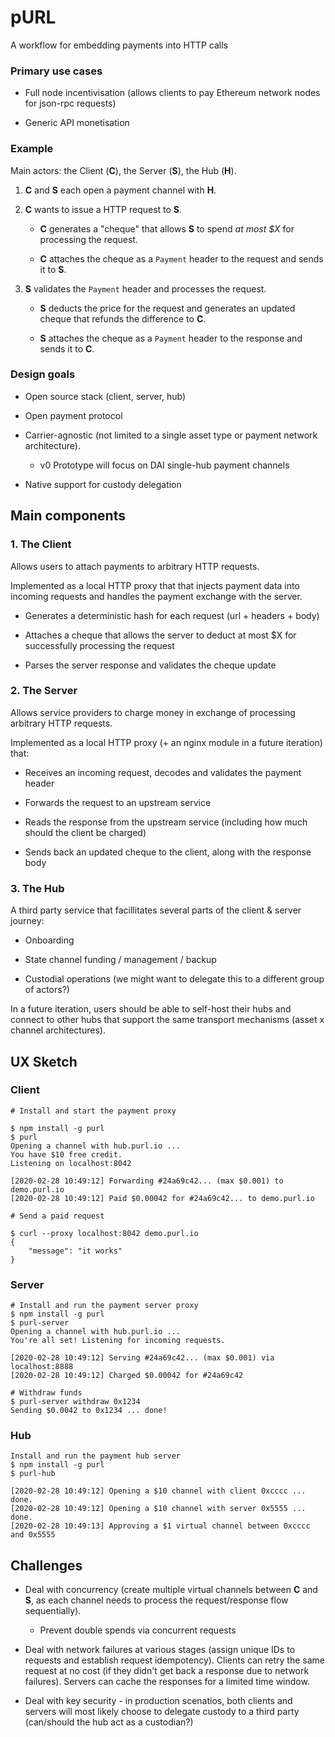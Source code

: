 # pURL

A workflow for embedding payments into HTTP calls


### Primary use cases

- Full node incentivisation (allows clients to pay Ethereum network nodes for json-rpc requests)

- Generic API monetisation


### Example

Main actors: the Client (**C**), the Server (**S**), the Hub (**H**).

1. **C** and **S** each open a payment channel with **H**.

2. **C** wants to issue a HTTP request to **S**. 

    - **C** generates a "cheque" that allows **S** to spend *at most $X* for processing the request.

    - **C** attaches the cheque as a `Payment` header to the request and sends it to **S**.

3. **S** validates the `Payment` header and processes the request.

    - **S** deducts the price for the request and generates an updated cheque that refunds the difference to **C**.

    - **S** attaches the cheque as a `Payment` header to the response and sends it to **C**.

 
### Design goals

- Open source stack (client, server, hub)

- Open payment protocol

- Carrier-agnostic (not limited to a single asset type or payment network architecture).
  
  - v0 Prototype will focus on DAI single-hub payment channels
  
- Native support for custody delegation


## Main components

### 1. The Client

Allows users to attach payments to arbitrary HTTP requests.

Implemented as a local HTTP proxy that that injects payment data into incoming requests and handles the payment exchange with the server.

- Generates a deterministic hash for each request (url + headers + body)

- Attaches a cheque that allows the server to deduct at most $X for successfully processing the request

- Parses the server response and validates the cheque update


### 2. The Server

Allows service providers to charge money in exchange of processing arbitrary HTTP requests.

Implemented as a local HTTP proxy (+ an nginx module in a future iteration) that:

- Receives an incoming request, decodes and validates the payment header

- Forwards the request to an upstream service

- Reads the response from the upstream service (including how much should the client be charged)

- Sends back an updated cheque to the client, along with the response body


### 3. The Hub

A third party service that facillitates several parts of the client & server journey:  

- Onboarding

- State channel funding / management / backup

- Custodial operations (we might want to delegate this to a different group of actors?)

In a future iteration, users should be able to self-host their hubs and connect to other hubs that support the same transport mechanisms (asset x channel architectures).


## UX Sketch


### Client

```
# Install and start the payment proxy

$ npm install -g purl
$ purl
Opening a channel with hub.purl.io ...
You have $10 free credit.
Listening on localhost:8042

[2020-02-28 10:49:12] Forwarding #24a69c42... (max $0.001) to demo.purl.io
[2020-02-28 10:49:12] Paid $0.00042 for #24a69c42... to demo.purl.io

# Send a paid request

$ curl --proxy localhost:8042 demo.purl.io
{
    "message": "it works"
}
```


### Server

```
# Install and run the payment server proxy
$ npm install -g purl
$ purl-server
Opening a channel with hub.purl.io ...
You're all set! Listening for incoming requests.

[2020-02-28 10:49:12] Serving #24a69c42... (max $0.001) via localhost:8888
[2020-02-28 10:49:12] Charged $0.00042 for #24a69c42

# Withdraw funds
$ purl-server withdraw 0x1234
Sending $0.0042 to 0x1234 ... done!
```


### Hub

```
Install and run the payment hub server
$ npm install -g purl
$ purl-hub

[2020-02-28 10:49:12] Opening a $10 channel with client 0xcccc ... done.
[2020-02-28 10:49:12] Opening a $10 channel with server 0x5555 ... done.
[2020-02-28 10:49:13] Approving a $1 virtual channel between 0xcccc and 0x5555

```

## Challenges

- Deal with concurrency (create multiple virtual channels between **C** and **S**, as each channel needs to process the request/response flow sequentially).

    - Prevent double spends via concurrent requests

- Deal with network failures at various stages (assign unique IDs to requests and establish request idempotency). Clients can retry the same request at no cost (if they didn't get back a response due to network failures). Servers can cache the responses for a limited time window.

- Deal with key security - in production scenatios, both clients and servers will most likely choose to delegate custody to a third party (can/should the hub act as a custodian?)
